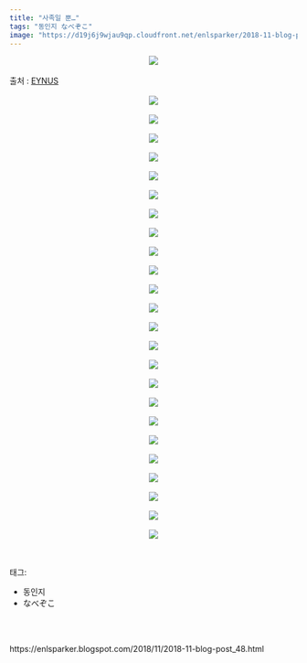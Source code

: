 ```yaml
---
title: "사족일 뿐…"
tags: "동인지 なべぞこ"
image: "https://d19j6j9wjau9qp.cloudfront.net/enlsparker/2018-11-blog-post_48/001.png"
---
```

<div class="article">
<div class="post-body entry-content" id="post-body-2930771230599779415" itemprop="description articleBody">
<div class="separator" style="clear: both; text-align: center;">
<img src="{{ site.imgserver8 }}/enlsparker/2018-11-blog-post_48/001.png"/></div>
<br/>
<a name="more"></a>출처 : <a href="http://rumia0528.tistory.com/12">EYNUS</a><br/>
<br/>
<div class="separator" style="clear: both; text-align: center;">
<img src="{{ site.imgserver8 }}/enlsparker/2018-11-blog-post_48/002.png"/></div>
<br/>
<div class="separator" style="clear: both; text-align: center;">
<img src="{{ site.imgserver8 }}/enlsparker/2018-11-blog-post_48/003.png"/></div>
<br/>
<div class="separator" style="clear: both; text-align: center;">
<img src="{{ site.imgserver8 }}/enlsparker/2018-11-blog-post_48/004.png"/></div>
<br/>
<div class="separator" style="clear: both; text-align: center;">
<img src="{{ site.imgserver8 }}/enlsparker/2018-11-blog-post_48/005.png"/></div>
<br/>
<div class="separator" style="clear: both; text-align: center;">
<img src="{{ site.imgserver8 }}/enlsparker/2018-11-blog-post_48/006.png"/></div>
<br/>
<div class="separator" style="clear: both; text-align: center;">
<img src="{{ site.imgserver8 }}/enlsparker/2018-11-blog-post_48/007.png"/></div>
<br/>
<div class="separator" style="clear: both; text-align: center;">
<img src="{{ site.imgserver8 }}/enlsparker/2018-11-blog-post_48/008.png"/></div>
<br/>
<div class="separator" style="clear: both; text-align: center;">
<img src="{{ site.imgserver8 }}/enlsparker/2018-11-blog-post_48/009.png"/></div>
<br/>
<div class="separator" style="clear: both; text-align: center;">
<img src="{{ site.imgserver8 }}/enlsparker/2018-11-blog-post_48/010.png"/></div>
<br/>
<div class="separator" style="clear: both; text-align: center;">
<img src="{{ site.imgserver8 }}/enlsparker/2018-11-blog-post_48/011.png"/></div>
<br/>
<div class="separator" style="clear: both; text-align: center;">
<img src="{{ site.imgserver8 }}/enlsparker/2018-11-blog-post_48/012.png"/></div>
<br/>
<div class="separator" style="clear: both; text-align: center;">
<img src="{{ site.imgserver8 }}/enlsparker/2018-11-blog-post_48/013.png"/></div>
<br/>
<div class="separator" style="clear: both; text-align: center;">
<img src="{{ site.imgserver8 }}/enlsparker/2018-11-blog-post_48/014.png"/></div>
<br/>
<div class="separator" style="clear: both; text-align: center;">
<img src="{{ site.imgserver8 }}/enlsparker/2018-11-blog-post_48/015.png"/></div>
<br/>
<div class="separator" style="clear: both; text-align: center;">
<img src="{{ site.imgserver8 }}/enlsparker/2018-11-blog-post_48/016.png"/></div>
<br/>
<div class="separator" style="clear: both; text-align: center;">
<img src="{{ site.imgserver8 }}/enlsparker/2018-11-blog-post_48/017.png"/></div>
<br/>
<div class="separator" style="clear: both; text-align: center;">
<img src="{{ site.imgserver8 }}/enlsparker/2018-11-blog-post_48/018.png"/></div>
<br/>
<div class="separator" style="clear: both; text-align: center;">
<img src="{{ site.imgserver8 }}/enlsparker/2018-11-blog-post_48/019.png"/></div>
<br/>
<div class="separator" style="clear: both; text-align: center;">
<img src="{{ site.imgserver8 }}/enlsparker/2018-11-blog-post_48/020.png"/></div>
<br/>
<div class="separator" style="clear: both; text-align: center;">
<img src="{{ site.imgserver8 }}/enlsparker/2018-11-blog-post_48/021.png"/></div>
<br/>
<div class="separator" style="clear: both; text-align: center;">
<img src="{{ site.imgserver8 }}/enlsparker/2018-11-blog-post_48/022.png"/></div>
<br/>
<div class="separator" style="clear: both; text-align: center;">
<img src="{{ site.imgserver8 }}/enlsparker/2018-11-blog-post_48/023.png"/></div>
<br/>
<div class="separator" style="clear: both; text-align: center;">
<img src="{{ site.imgserver8 }}/enlsparker/2018-11-blog-post_48/024.png"/></div>
<br/>
<div class="separator" style="clear: both; text-align: center;">
<img src="{{ site.imgserver8 }}/enlsparker/2018-11-blog-post_48/025.png"/></div>
<br/>
<div style="clear: both;"></div>
</div></div><br/>
<div class="tagTrail">
<p>태그: </p>
<ul>
<li>동인지</li>
<li>なべぞこ</li>
</ul>
</div><br/>

<br/>
<p id="refer">https://enlsparker.blogspot.com/2018/11/2018-11-blog-post_48.html</p>
<br/>

